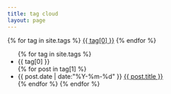 ```yaml
---
title: tag cloud
layout: page
---
```


<div id='tag_cloud'>
{% for tag in site.tags %}
<a href="#{{ tag[0] }}" title="{{ tag[0] }}" rel="{{ tag[1].size }}">{{ tag[0] }}</a>
{% endfor %}
</div>

<ul class="listing">
{% for tag in site.tags %}
  <li class="listing-seperator" id="{{ tag[0] }}">{{ tag[0] }}</li>
{% for post in tag[1] %}
  <li class="listing-item">
  <time datetime="{{ post.date | date:"%Y-%m-%d" }}">{{ post.date | date:"%Y-%m-%d" }}</time>
  <a href="{{site.baseurl}}{{post.url}}" title="{{ post.title }}">{{ post.title }}</a>
  </li>
{% endfor %}
{% endfor %}
</ul>
<script src="{{"/js/jquery.tagcloud.js"| prepend: site.baseurl }}" type="text/javascript" charset="utf-8"></script> 
<script language="javascript">
$.fn.tagcloud.defaults = {
    size: {start: 1, end: 2, unit: 'em'},
      color: {start: '#ada8b5', end: '#000000'}
};

$(function () {
    $('#tag_cloud a').tagcloud();
});
</script>
